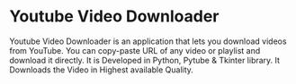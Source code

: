 Youtube Video Downloader
=========================

Youtube Video Downloader is an application that lets you download videos from YouTube. You can copy-paste URL of any video or playlist and download it directly.
It is Developed in Python, Pytube & Tkinter library. It Downloads the Video in Highest available Quality. 